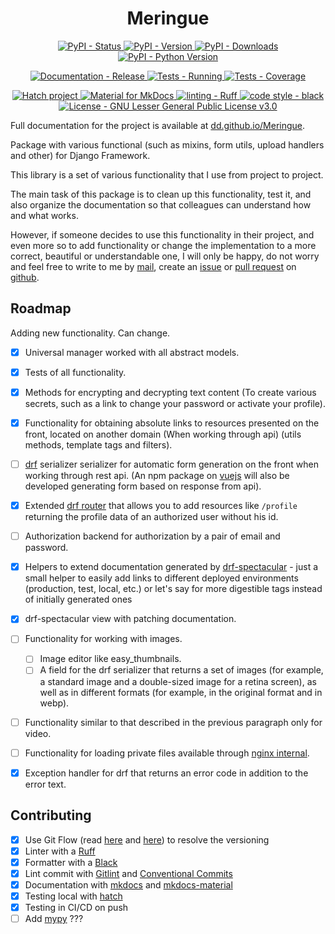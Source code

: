 <h1 align="center" >Meringue</h1>

<p align="center">
	<a href="https://pypi.org/project/meringue">
		<img src="https://img.shields.io/pypi/status/meringue.svg" alt="PyPI - Status" />
	</a>
	<a href="https://pypi.org/project/meringue">
		<img src="https://img.shields.io/pypi/v/meringue.svg" alt="PyPI - Version" />
	</a>
	<a href="https://pypi.org/project/meringue">
		<img src="https://img.shields.io/pypi/dm/meringue.svg" alt="PyPI - Downloads" />
	</a>
	<!-- <a href="https://pypi.org/project/meringue">
		<img src="https://img.shields.io/pypi/frameworkversions/django/meringue.svg" alt="PyPI - Django Framework Version" />
	</a> -->
	<a href="https://pypi.org/project/meringue">
		<img src="https://img.shields.io/pypi/pyversions/meringue.svg" alt="PyPI - Python Version" />
	</a>
	<!-- <a href="https://pypi.org/project/meringue">
		<img src="https://img.shields.io/pypi/format/meringue.svg" alt="PyPI - Format" />
	</a> -->
</p>
<p align="center">
	<a href="https://github.com/dd/Meringue/actions/workflows/mkdocs-release.yml" >
		<img src="https://img.shields.io/github/actions/workflow/status/dd/Meringue/mkdocs-release.yml?logo=github&label=docs" alt="Documentation - Release" />
	</a>
	<a href="https://github.com/dd/Meringue/actions/workflows/test.yml" >
		<img src="https://img.shields.io/github/actions/workflow/status/dd/Meringue/test.yml?logo=github&label=tests" alt="Tests - Running" />
	</a>
	<a href="https://codecov.io/gh/dd/Meringue" >
		<img src="https://codecov.io/gh/dd/Meringue/branch/release/1.0.0/graph/badge.svg?token=HV1QGD74EK" alt="Tests - Coverage" />
	</a>
</p>
<p align="center">
	<a href="https://github.com/pypa/hatch" target="_blank">
		<img src="https://img.shields.io/badge/%F0%9F%A5%9A-Hatch-4051b5.svg" alt="Hatch project" />
	</a>
	<a href="https://squidfunk.github.io/mkdocs-material/" target="_blank">
		<img src="https://img.shields.io/badge/docs-mkdocs_material-blue?logo=mdbook&logoColor=white" alt="Material for MkDocs" />
	</a>
	<a href="https://github.com/charliermarsh/ruff" target="_blank">
		<img src="https://img.shields.io/endpoint?url=https://raw.githubusercontent.com/charliermarsh/ruff/main/assets/badge/v2.json" alt="linting - Ruff" />
	</a>
	<a href="https://github.com/psf/black" target="_blank">
		<img src="https://img.shields.io/badge/code%20style-black-000000.svg" alt="code style - black" />
	</a>
	<!-- <a href="https://github.com/python/mypy" target="_blank">
		<img src="https://img.shields.io/badge/types-Mypy-blue.svg" alt="types - Mypy" />
	</a> -->
	<a href="https://raw.githubusercontent.com/dd/Meringue/master/LICENSE" target="_blank">
		<img src="https://img.shields.io/pypi/l/meringue?color=008033" alt="License - GNU Lesser General Public License v3.0" />
	</a>
</p>

Full documentation for the project is available at [dd.github.io/Meringue](https://dd.github.io/Meringue/).

Package with various functional (such as mixins, form utils, upload handlers and other) for Django Framework.

This library is a set of various functionality that I use from project to project.

The main task of this package is to clean up this functionality, test it, and also organize the documentation so that colleagues can understand how and what works.

However, if someone decides to use this functionality in their project, and even more so to add functionality or change the implementation to a more correct, beautiful or understandable one, I will only be happy, do not worry and feel free to write to me by [mail](mailto:dd@manin.space), create an [issue](https://github.com/dd/Meringue/issues) or [pull request](https://github.com/dd/Meringue/pulls) on [github](https://github.com/dd/Meringue).


## Roadmap

Adding new functionality. Can change.

* [x] Universal manager worked with all abstract models.
* [x] Tests of all functionality.
* [x] Methods for encrypting and decrypting text content (To create various secrets, such as a link to change your password or activate your profile).
* [x] Functionality for obtaining absolute links to resources presented on the front, located on another domain (When working through api) (utils methods, template tags and filters).
* [ ] [drf](https://www.django-rest-framework.org/) serializer serializer for automatic form generation on the front when working through rest api. (An npm package on [vuejs](https://vuejs.org/) will also be developed generating form based on response from api).
* [x] Extended [drf router](https://www.django-rest-framework.org/api-guide/routers/) that allows you to add resources like `/profile` returning the profile data of an authorized user without his id.
* [ ] Authorization backend for authorization by a pair of email and password.
* [x] Helpers to extend documentation generated by [drf-spectacular](https://drf-spectacular.readthedocs.io/) - just a small helper to easily add links to different deployed environments (production, test, local, etc.) or let's say for more digestible tags instead of initially generated ones
* [x] drf-spectacular view with patching documentation.
* [ ] Functionality for working with images.
	* [ ] Image editor like easy_thumbnails.
	* [ ] A field for the drf serializer that returns a set of images (for example, a standard image and a double-sized image for a retina screen), as well as in different formats (for example, in the original format and in webp).
* [ ] Functionality similar to that described in the previous paragraph only for video.
* [ ] Functionality for loading private files available through [nginx internal](http://nginx.org/en/docs/http/ngx_http_core_module.html#internal).
* [x] Exception handler for drf that returns an error code in addition to the error text.


## Contributing

- [x] Use Git Flow (read [here](https://jeffkreeftmeijer.com/git-flow/) and [here](https://www.atlassian.com/git/tutorials/comparing-workflows/gitflow-workflow)) to resolve the versioning
- [x] Linter with a [Ruff](https://github.com/charliermarsh/ruff)
- [x] Formatter with a [Black](https://github.com/psf/black)
- [x] Lint commit with [Gitlint](https://jorisroovers.com/gitlint/) and [Conventional Commits](https://www.conventionalcommits.org/)
- [x] Documentation with [mkdocs](https://www.mkdocs.org/) and [mkdocs-material](https://squidfunk.github.io/mkdocs-material/)
- [x] Testing local with [hatch](https://hatch.pypa.io/1.7/meta/faq/#environments)
- [x] Testing in CI/CD on push
- [ ] Add [mypy](https://mypy-lang.org/) ???

